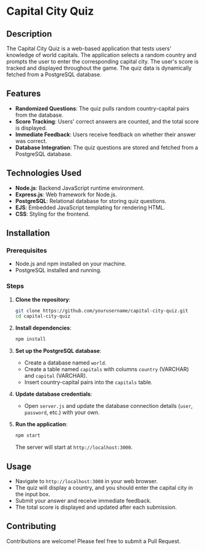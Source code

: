 # Capital City Quiz

## Description

The Capital City Quiz is a web-based application that tests users' knowledge of world capitals. The application selects a random country and prompts the user to enter the corresponding capital city. The user's score is tracked and displayed throughout the game. The quiz data is dynamically fetched from a PostgreSQL database.

## Features

- **Randomized Questions**: The quiz pulls random country-capital pairs from the database.
- **Score Tracking**: Users' correct answers are counted, and the total score is displayed.
- **Immediate Feedback**: Users receive feedback on whether their answer was correct.
- **Database Integration**: The quiz questions are stored and fetched from a PostgreSQL database.

## Technologies Used

- **Node.js**: Backend JavaScript runtime environment.
- **Express.js**: Web framework for Node.js.
- **PostgreSQL**: Relational database for storing quiz questions.
- **EJS**: Embedded JavaScript templating for rendering HTML.
- **CSS**: Styling for the frontend.

## Installation

### Prerequisites

- Node.js and npm installed on your machine.
- PostgreSQL installed and running.

### Steps

1. **Clone the repository**:
    ```bash
    git clone https://github.com/yourusername/capital-city-quiz.git
    cd capital-city-quiz
    ```

2. **Install dependencies**:
    ```bash
    npm install
    ```

3. **Set up the PostgreSQL database**:
    - Create a database named `world`.
    - Create a table named `capitals` with columns `country` (VARCHAR) and `capital` (VARCHAR).
    - Insert country-capital pairs into the `capitals` table.

4. **Update database credentials**:
    - Open `server.js` and update the database connection details (`user`, `password`, etc.) with your own.

5. **Run the application**:
    ```bash
    npm start
    ```
    The server will start at `http://localhost:3000`.

## Usage

- Navigate to `http://localhost:3000` in your web browser.
- The quiz will display a country, and you should enter the capital city in the input box.
- Submit your answer and receive immediate feedback.
- The total score is displayed and updated after each submission.

## Contributing

Contributions are welcome! Please feel free to submit a Pull Request.

